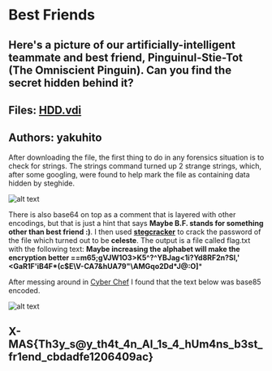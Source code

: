 # Best Friends
## Here's a picture of our artificially-intelligent teammate and best friend, Pinguinul-Stie-Tot (The Omniscient Pinguin). Can you find the secret hidden behind it?

## Files: [HDD.vdi](https://drive.google.com/file/d/1reqctkHMQZ3L3yW04r3ZpUKKFef-RJsP/view?usp=sharing)
## Authors: yakuhito
After downloading the file, the first thing to do in any forensics situation is to check for strings. The strings command turned up 2 strange strings, which, after some googling, were found to help mark the file as containing data hidden by steghide. 

![alt text](https://raw.githubusercontent.com/RealAwesomeness/X-MAS-CTF/master/Best%20Friends/Images/strings.png)

There is also base64 on top as a comment that is layered with other encodings, but that is just a hint that says **Maybe B.F. stands for something other than best friend :)**.
I then used [**stegcracker**](https://github.com/Paradoxis/StegCracker) to crack the password of the file which turned out to be **celeste**. The output is a file called flag.txt with the following text:
**Maybe increasing the alphabet will make the encryption better ==m65;gVJW1O3>K5^?^YBJag<1i?Yd8RF2n?Sl,' &lt;GaR1F'iB4F&ast;(c$E\V-CA7&hUA79"\AMGqo2Dd&ast;J@:O]***

After messing around in [Cyber Chef](https://gchq.github.io/CyberChef/#recipe=From_Base85('!-u')&input=PT1tNjU7Z1ZKVzFPMz5LNV4/XllCSmFnPDFpP1lkOFJGMm4/U2wsJzxHYVIxRidpQjRGKihjJEVcVi1DQTcmaFVBNzkiXEFNR3FvMkRkKkpAOk9d) I found that the text below was base85 encoded.

![alt text](https://raw.githubusercontent.com/RealAwesomeness/X-MAS-CTF/master/Best%20Friends/Images/decode.png)

## X-MAS{Th3y_s@y_th4t_4n_AI_1s_4_hUm4ns_b3st_fr1end_cbdadfe1206409ac}
